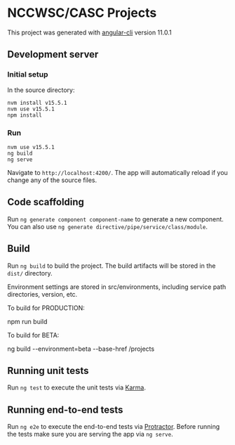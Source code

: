 # NCCWSC/CASC Projects

This project was generated with [angular-cli](https://github.com/angular/angular-cli) version 11.0.1

## Development server

### Initial setup

In the source directory:

```
nvm install v15.5.1
nvm use v15.5.1
npm install
```

### Run

```
nvm use v15.5.1
ng build
ng serve
```
Navigate to `http://localhost:4200/`. The app will automatically reload if you change any of the source files.

## Code scaffolding

Run `ng generate component component-name` to generate a new component. You can also use `ng generate directive/pipe/service/class/module`.

## Build

Run `ng build` to build the project. The build artifacts will be stored in the `dist/` directory.

Environment settings are stored in src/environments, including service path directories, version, etc.

To build for PRODUCTION:

npm run build

To build for BETA:

ng build --environment=beta --base-href /projects

## Running unit tests

Run `ng test` to execute the unit tests via [Karma](https://karma-runner.github.io).

## Running end-to-end tests

Run `ng e2e` to execute the end-to-end tests via [Protractor](http://www.protractortest.org/).
Before running the tests make sure you are serving the app via `ng serve`.
